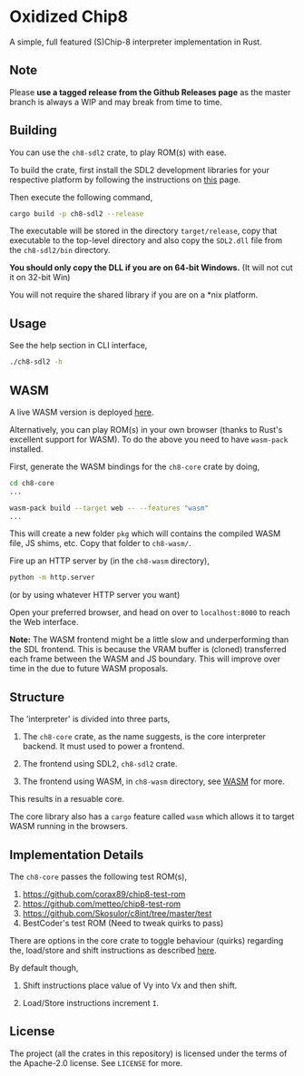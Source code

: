 # Oxidized Chip8

A simple, full featured (S)Chip-8 interpreter implementation in Rust.

## Note

Please **use a tagged release from the Github Releases page** as the master branch is
always a WIP and may break from time to time.

## Building

You can use the `ch8-sdl2` crate, to play ROM(s) with ease.

To build the crate, first install the SDL2 development libraries for your respective platform
by following the instructions on [this](https://crates.io/crates/sdl2) page.

Then execute the following command,

```bash
cargo build -p ch8-sdl2 --release
```

The executable will be stored in the directory `target/release`, copy that executable
to the top-level directory and also copy the `SDL2.dll` file from the `ch8-sdl2/bin` directory.

**You should only copy the DLL if you are on 64-bit Windows.**
(It will not cut it on 32-bit Win)

You will not require the shared library if you are on a \*nix platform.

## Usage

See the help section in CLI interface,

```bash
./ch8-sdl2 -h
```

## WASM

A live WASM version is deployed [here](https://nightshade256.github.io/oxidized-ch8/).

Alternatively, you can play ROM(s) in your own browser (thanks to Rust's excellent support for WASM).
To do the above you need to have `wasm-pack` installed.

First, generate the WASM bindings for the `ch8-core` crate by doing,

```bash
cd ch8-core
...

wasm-pack build --target web -- --features "wasm"
...
```

This will create a new folder `pkg` which will contains the compiled WASM file, JS shims, etc.
Copy that folder to `ch8-wasm/`.

Fire up an HTTP server by (in the `ch8-wasm` directory),

```bash
python -m http.server
```

(or by using whatever HTTP server you want)

Open your preferred browser, and head on over to `localhost:8000` to reach the Web interface.

**Note:** The WASM frontend might be a little slow and underperforming than the SDL frontend.
This is because the VRAM buffer is (cloned) transferred each frame between the WASM and JS boundary.
This will improve over time in the due to future WASM proposals.

## Structure

The 'interpreter' is divided into three parts,

1. The `ch8-core` crate, as the name suggests, is the core interpreter
   backend. It must used to power a frontend.

2. The frontend using SDL2, `ch8-sdl2` crate.

3. The frontend using WASM, in `ch8-wasm` directory, see [WASM](#WASM) for more.

This results in a resuable core.

The core library also has a `cargo` feature called `wasm` which
allows it to target WASM running in the browsers.

## Implementation Details

The `ch8-core` passes the following test ROM(s),

1. https://github.com/corax89/chip8-test-rom
2. https://github.com/metteo/chip8-test-rom
3. https://github.com/Skosulor/c8int/tree/master/test
4. BestCoder's test ROM (Need to tweak quirks to pass)

There are options in the core crate to toggle behaviour (quirks) regarding the,
load/store and shift instructions as described [here](https://chip-8.github.io/database/#options).

By default though,

1. Shift instructions place value of Vy into Vx and then shift.

2. Load/Store instructions increment `I`.

## License

The project (all the crates in this repository) is licensed under the terms of the Apache-2.0 license.
See `LICENSE` for more.
